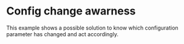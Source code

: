 # Config change awarness
This example shows a possible solution to know which configuration parameter has changed and act accordingly.
